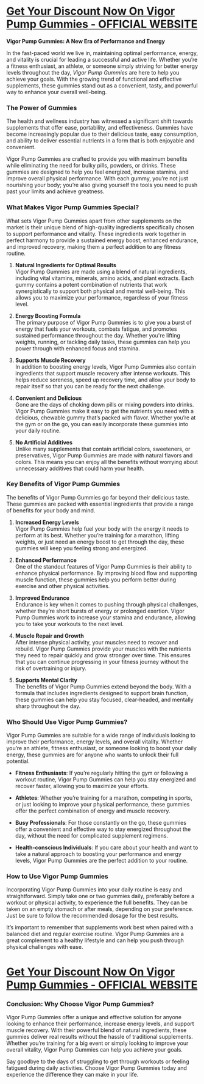 <h1><a href="https://getdeals24x7.com/order-Vigor"><strong>Get Your Discount Now On&nbsp;<span data-sheets-root="1">Vigor Pump Gummies</span> - OFFICIAL WEBSITE</strong></a></h1>
<p><strong>Vigor Pump Gummies: A New Era of Performance and Energy</strong></p>
<p>In the fast-paced world we live in, maintaining optimal performance, energy, and vitality is crucial for leading a successful and active life. Whether you&rsquo;re a fitness enthusiast, an athlete, or someone simply striving for better energy levels throughout the day, <em>Vigor Pump Gummies</em> are here to help you achieve your goals. With the growing trend of functional and effective supplements, these gummies stand out as a convenient, tasty, and powerful way to enhance your overall well-being.</p>
<h3>The Power of Gummies</h3>
<p>The health and wellness industry has witnessed a significant shift towards supplements that offer ease, portability, and effectiveness. Gummies have become increasingly popular due to their delicious taste, easy consumption, and ability to deliver essential nutrients in a form that is both enjoyable and convenient.</p>
<p>Vigor Pump Gummies are crafted to provide you with maximum benefits while eliminating the need for bulky pills, powders, or drinks. These gummies are designed to help you feel energized, increase stamina, and improve overall physical performance. With each gummy, you&rsquo;re not just nourishing your body; you&rsquo;re also giving yourself the tools you need to push past your limits and achieve greatness.</p>
<h3>What Makes Vigor Pump Gummies Special?</h3>
<p>What sets Vigor Pump Gummies apart from other supplements on the market is their unique blend of high-quality ingredients specifically chosen to support performance and vitality. These ingredients work together in perfect harmony to provide a sustained energy boost, enhanced endurance, and improved recovery, making them a perfect addition to any fitness routine.</p>
<ol>
<li>
<p><strong>Natural Ingredients for Optimal Results</strong><br />Vigor Pump Gummies are made using a blend of natural ingredients, including vital vitamins, minerals, amino acids, and plant extracts. Each gummy contains a potent combination of nutrients that work synergistically to support both physical and mental well-being. This allows you to maximize your performance, regardless of your fitness level.</p>
</li>
<li>
<p><strong>Energy Boosting Formula</strong><br />The primary purpose of Vigor Pump Gummies is to give you a burst of energy that fuels your workouts, combats fatigue, and promotes sustained performance throughout the day. Whether you're lifting weights, running, or tackling daily tasks, these gummies can help you power through with enhanced focus and stamina.</p>
</li>
<li>
<p><strong>Supports Muscle Recovery</strong><br />In addition to boosting energy levels, Vigor Pump Gummies also contain ingredients that support muscle recovery after intense workouts. This helps reduce soreness, speed up recovery time, and allow your body to repair itself so that you can be ready for the next challenge.</p>
</li>
<li>
<p><strong>Convenient and Delicious</strong><br />Gone are the days of choking down pills or mixing powders into drinks. Vigor Pump Gummies make it easy to get the nutrients you need with a delicious, chewable gummy that&rsquo;s packed with flavor. Whether you&rsquo;re at the gym or on the go, you can easily incorporate these gummies into your daily routine.</p>
</li>
<li>
<p><strong>No Artificial Additives</strong><br />Unlike many supplements that contain artificial colors, sweeteners, or preservatives, Vigor Pump Gummies are made with natural flavors and colors. This means you can enjoy all the benefits without worrying about unnecessary additives that could harm your health.</p>
</li>
</ol>
<h3>Key Benefits of Vigor Pump Gummies</h3>
<p>The benefits of Vigor Pump Gummies go far beyond their delicious taste. These gummies are packed with essential ingredients that provide a range of benefits for your body and mind.</p>
<ol>
<li>
<p><strong>Increased Energy Levels</strong><br />Vigor Pump Gummies help fuel your body with the energy it needs to perform at its best. Whether you&rsquo;re training for a marathon, lifting weights, or just need an energy boost to get through the day, these gummies will keep you feeling strong and energized.</p>
</li>
<li>
<p><strong>Enhanced Performance</strong><br />One of the standout features of Vigor Pump Gummies is their ability to enhance physical performance. By improving blood flow and supporting muscle function, these gummies help you perform better during exercise and other physical activities.</p>
</li>
<li>
<p><strong>Improved Endurance</strong><br />Endurance is key when it comes to pushing through physical challenges, whether they&rsquo;re short bursts of energy or prolonged exertion. Vigor Pump Gummies work to increase your stamina and endurance, allowing you to take your workouts to the next level.</p>
</li>
<li>
<p><strong>Muscle Repair and Growth</strong><br />After intense physical activity, your muscles need to recover and rebuild. Vigor Pump Gummies provide your muscles with the nutrients they need to repair quickly and grow stronger over time. This ensures that you can continue progressing in your fitness journey without the risk of overtraining or injury.</p>
</li>
<li>
<p><strong>Supports Mental Clarity</strong><br />The benefits of Vigor Pump Gummies extend beyond the body. With a formula that includes ingredients designed to support brain function, these gummies can help you stay focused, clear-headed, and mentally sharp throughout the day.</p>
</li>
</ol>
<h3>Who Should Use Vigor Pump Gummies?</h3>
<p>Vigor Pump Gummies are suitable for a wide range of individuals looking to improve their performance, energy levels, and overall vitality. Whether you&rsquo;re an athlete, fitness enthusiast, or someone looking to boost your daily energy, these gummies are for anyone who wants to unlock their full potential.</p>
<ul>
<li>
<p><strong>Fitness Enthusiasts</strong>: If you&rsquo;re regularly hitting the gym or following a workout routine, Vigor Pump Gummies can help you stay energized and recover faster, allowing you to maximize your efforts.</p>
</li>
<li>
<p><strong>Athletes</strong>: Whether you&rsquo;re training for a marathon, competing in sports, or just looking to improve your physical performance, these gummies offer the perfect combination of energy and muscle recovery.</p>
</li>
<li>
<p><strong>Busy Professionals</strong>: For those constantly on the go, these gummies offer a convenient and effective way to stay energized throughout the day, without the need for complicated supplement regimens.</p>
</li>
<li>
<p><strong>Health-conscious Individuals</strong>: If you care about your health and want to take a natural approach to boosting your performance and energy levels, Vigor Pump Gummies are the perfect addition to your routine.</p>
</li>
</ul>
<h3>How to Use Vigor Pump Gummies</h3>
<p>Incorporating Vigor Pump Gummies into your daily routine is easy and straightforward. Simply take one or two gummies daily, preferably before a workout or physical activity, to experience the full benefits. They can be taken on an empty stomach or after meals, depending on your preference. Just be sure to follow the recommended dosage for the best results.</p>
<p>It&rsquo;s important to remember that supplements work best when paired with a balanced diet and regular exercise routine. Vigor Pump Gummies are a great complement to a healthy lifestyle and can help you push through physical challenges with ease.</p>
<h1><a href="https://getdeals24x7.com/order-Vigor"><strong>Get Your Discount Now On&nbsp;<span data-sheets-root="1">Vigor Pump Gummies</span>&nbsp;- OFFICIAL WEBSITE</strong></a></h1>
<h3>Conclusion: Why Choose Vigor Pump Gummies?</h3>
<p>Vigor Pump Gummies offer a unique and effective solution for anyone looking to enhance their performance, increase energy levels, and support muscle recovery. With their powerful blend of natural ingredients, these gummies deliver real results without the hassle of traditional supplements. Whether you&rsquo;re training for a big event or simply looking to improve your overall vitality, Vigor Pump Gummies can help you achieve your goals.</p>
<p>Say goodbye to the days of struggling to get through workouts or feeling fatigued during daily activities. Choose Vigor Pump Gummies today and experience the difference they can make in your life.</p>

